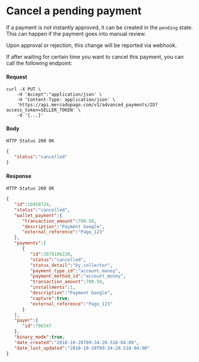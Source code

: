 ﻿---
  indexable: false
---

# Cancel a pending payment

If a payment is not instantly approved, it can be created in the `pending` state. This can happen if the payment goes into manual review.

Upon approval or rejection, this change will be reported via webhook.

If after waiting for certain time you want to cancel this payment, you can call the following endpoint:


#### Request
```curl
curl -X PUT \
    -H 'Accept":"application/json' \
    -H 'Content-Type: application/json' \
    'https://api.mercadopago.com/v1/advanced_payments/ID?access_token=SELLER_TOKEN' \
    -d '{...}'
```

#### Body
`HTTP Status 200 OK`
```json
{
   "status":"cancelled"
}
```

#### Response
`HTTP Status 200 OK`
```json
{
   "id":10458724,
   "status":"cancelled",
   "wallet_payment":{
      "transaction_amount":700.50,
      "description":"Payment Google",
      "external_reference":"Pago_123"
   },
   "payments":[
      {
         "id":3870106238,
         "status":"cancelled",
         "status_detail":"by_collector",
         "payment_type_id":"account_money",
         "payment_method_id":"account_money",
         "transaction_amount":700.50,
         "installments":1,
         "description":"Payment Google",
         "capture":true,
         "external_reference":"Pago_123"
      }
   ],
   "payer":{
      "id":786547
   },
   "binary_mode":true,
   "date_created":"2018-10-20T09:34:20.518-04:00",
   "date_last_updated":"2018-10-20T09:34:20.518-04:00"
}
```
